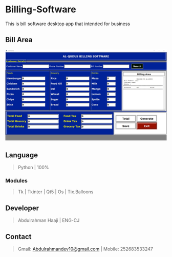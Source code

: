 # Billing-Software
 This is bill software desktop app that intended for business

## Bill Area
![](Images/thumb.jpg)

## Language
>Python
>| 100%
### Modules
>Tk 
>| Tkinter
>| Qt5
>| Os
>| Tix.Balloons

## Developer
>Abdulrahman Haaji | ENG-CJ
## Contact
> Gmail: Abdulrahmandev10@gmail.com
> | Mobile: 252683533247


 
